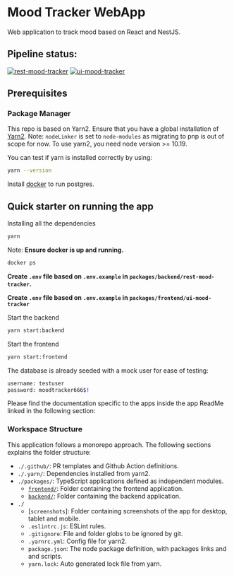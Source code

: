 # Mood Tracker WebApp
Web application to track mood based on React and NestJS.

## Pipeline status:
[![rest-mood-tracker](https://github.com/Akash-M/mood-tracker-monorepo/actions/workflows/rest-mood-tracker.yaml/badge.svg)](https://github.com/Akash-M/mood-tracker-monorepo/actions/workflows/rest-mood-tracker.yaml)
[![ui-mood-tracker](https://github.com/Akash-M/mood-tracker-monorepo/actions/workflows/ui-mood-tracker.yaml/badge.svg)](https://github.com/Akash-M/mood-tracker-monorepo/actions/workflows/ui-mood-tracker.yaml)

## Prerequisites

### Package Manager
This repo is based on Yarn2. Ensure that you have a global installation of
[Yarn2](https://yarnpkg.com/getting-started/install#global-install).
Note: `nodeLinker` is set to `node-modules` as migrating to pnp is out of scope for now.
To use yarn2, you need node version >= 10.19.

You can test if yarn is installed correctly by using:
```sh
yarn --version
```

Install [docker](https://docs.docker.com/get-docker/) to run postgres.

## Quick starter on running the app
Installing all the dependencies
```sh
yarn
```

Note:
**Ensure docker is up and running.**
```sh
docker ps
```

**Create `.env` file based on `.env.example` in `packages/backend/rest-mood-tracker`.**

**Create `.env` file based on `.env.example` in `packages/frontend/ui-mood-tracker`**

Start the backend
```sh
yarn start:backend
```

Start the frontend
```sh
yarn start:frontend
```

The database is already seeded with a mock user for ease of testing:
```sh
username: testuser
password: moodtracker666$!
```

Please find the documentation specific to the apps inside the app ReadMe linked in the following section:

### Workspace Structure
This application follows a monorepo approach. The following sections explains the folder structure:

- `./.github/`: PR templates and Github Action definitions.
- `./.yarn/`: Dependencies installed from yarn2.
- `./packages/`: TypeScript applications defined as independent modules.
    - [`frontend/`](packages/frontend/rest-mood-tracker/README.md): Folder containing the frontend application.
    - [`backend/`](packages/backend/ui-mood-tracker/README.md): Folder containing the backend application.
- `./`
    - [`screenshots`]: Folder containing screenshots of the app for desktop, tablet and mobile.
    - `.eslintrc.js`: ESLint rules.
    - `.gitignore`: File and folder globs to be ignored by git.
    - `.yarnrc.yml`: Config file for yarn2.
    - `package.json`: The node package definition, with packages links and and scripts.
    - `yarn.lock`: Auto generated lock file from yarn.
